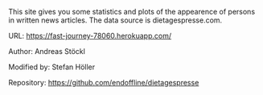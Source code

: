 This site gives you some statistics and plots of the appearence of persons in written news articles.
The data source is dietagespresse.com.

URL: https://fast-journey-78060.herokuapp.com/

Author: Andreas Stöckl

Modified by: Stefan Höller

Repository: https://github.com/endoffline/dietagespresse
